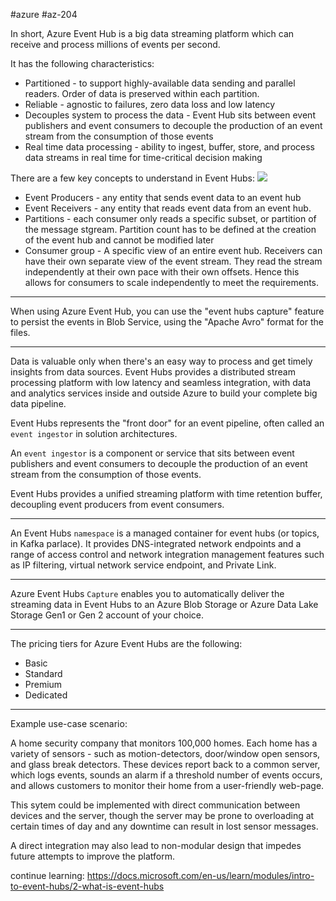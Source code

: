 #azure #az-204 

In short, Azure Event Hub is a big data streaming platform which can receive and process millions of events per second.

It has the following characteristics:
- Partitioned - to support highly-available data sending and parallel readers. Order of data is preserved within each partition.
- Reliable - agnostic to failures, zero data loss and low latency
- Decouples system to process the data - Event Hub sits between event publishers and event consumers to decouple the production of an event stream from the consumption of those events
- Real time data processing - ability to ingest, buffer, store, and process data streams in real time for time-critical decision making

There are a few key concepts to understand in Event Hubs:
![](https://miro.medium.com/max/1400/1*qi6ikZubQ16hpD8nVD-sNw.png)

- Event Producers - any entity that sends event data to an event hub
- Event Receivers - any entity that reads event data from an event hub. 
- Partitions - each consumer only reads a specific subset, or partition of the message stgream. Partition count has to be defined at the creation of the event hub and cannot be modified later
- Consumer group - A specific view of an entire event hub. Receivers can have their own separate view of the event stream. They read the stream independently at their own pace with their own offsets. Hence this allows for consumers to scale independently to meet the requirements.

---

When using Azure Event Hub, you can use the "event hubs capture" feature to persist the events in Blob Service, using the "Apache Avro" format for the files.

---

Data is valuable only when there's an easy way to process and get timely insights from data sources. Event Hubs provides a distributed stream processing platform with low latency and seamless integration, with data and analytics services inside and outside Azure to build your complete big data pipeline.

Event Hubs represents the "front door" for an event pipeline, often called an `event ingestor` in solution architectures.

An `event ingestor` is a component or service that sits between event publishers and event consumers to decouple the production of an event stream from the consumption of those events. 

Event Hubs provides a unified streaming platform with time retention buffer, decoupling event producers from event consumers.

---

An Event Hubs `namespace` is a managed container for event hubs (or topics, in Kafka parlace). It provides DNS-integrated network endpoints and a range of access control and network integration management features such as IP filtering, virtual network service endpoint, and Private Link.

---

Azure Event Hubs `Capture` enables you to automatically deliver the streaming data in Event Hubs to an Azure Blob Storage or Azure Data Lake Storage Gen1 or Gen 2 account of your choice.

---

The pricing tiers for Azure Event Hubs are the following:
- Basic
- Standard
- Premium
- Dedicated

---

Example use-case scenario:

A home security company that monitors 100,000 homes. Each home has a variety of sensors - such as motion-detectors, door/window open sensors, and glass break detectors. These devices report back to a common server, which logs events, sounds an alarm if a threshold number of events occurs, and allows customers to monitor their home from a user-friendly web-page.

This sytem could be implemented with direct communication between devices and the server, though the server may be prone to overloading at certain times of day and any downtime can result in lost sensor messages.

A direct integration may also lead to non-modular design that impedes future attempts to improve the platform.

continue learning: https://docs.microsoft.com/en-us/learn/modules/intro-to-event-hubs/2-what-is-event-hubs